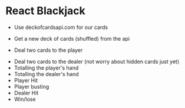 # React Blackjack

- Use deckofcardsapi.com for our cards

* Get a new deck of cards (shuffled) from the api

* Deal two cards to the player

- Deal two cards to the dealer (not worry about hidden cards just yet)
- Totalling the player's hand
- Totalling the dealer's hand
- Player Hit
- Player busting
- Dealer Hit
- Win/lose
